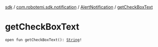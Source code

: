 [sdk](../../index.md) / [com.robotemi.sdk.notification](../index.md) / [AlertNotification](index.md) / [getCheckBoxText](./get-check-box-text.md)

# getCheckBoxText

`open fun getCheckBoxText(): `[`String`](https://kotlinlang.org/api/latest/jvm/stdlib/kotlin/-string/index.html)`!`
